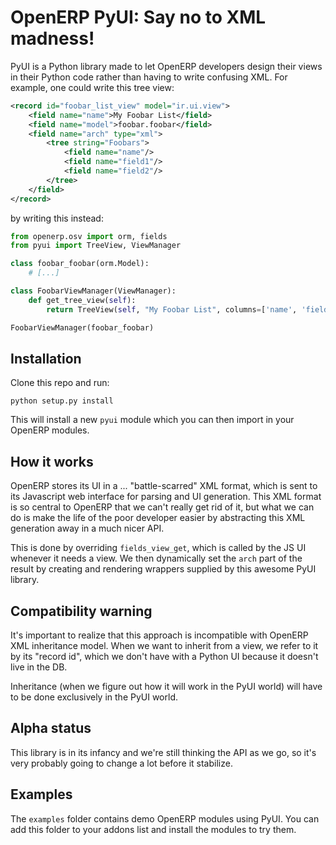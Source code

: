 OpenERP PyUI: Say no to XML madness!
===

PyUI is a Python library made to let OpenERP developers design their views in their Python code
rather than having to write confusing XML. For example, one could write this tree view:

```xml
<record id="foobar_list_view" model="ir.ui.view">
    <field name="name">My Foobar List</field>
    <field name="model">foobar.foobar</field>
    <field name="arch" type="xml">
        <tree string="Foobars">
            <field name="name"/>
            <field name="field1"/>
            <field name="field2"/>
        </tree>
    </field>
</record>
```

by writing this instead:

```python
from openerp.osv import orm, fields
from pyui import TreeView, ViewManager

class foobar_foobar(orm.Model):
    # [...]

class FoobarViewManager(ViewManager):
    def get_tree_view(self):
        return TreeView(self, "My Foobar List", columns=['name', 'field1', 'field2'])

FoobarViewManager(foobar_foobar)
```

Installation
---

Clone this repo and run:

    python setup.py install

This will install a new ``pyui`` module which you can then import in your OpenERP modules.

How it works
---

OpenERP stores its UI in a ... "battle-scarred" XML format, which is sent to its Javascript web
interface for parsing and UI generation. This XML format is so central to OpenERP that we can't
really get rid of it, but what we can do is make the life of the poor developer easier by
abstracting this XML generation away in a much nicer API.

This is done by overriding ``fields_view_get``, which is called by the JS UI whenever it needs a
view. We then dynamically set the ``arch`` part of the result by creating and rendering wrappers
supplied by this awesome PyUI library.

Compatibility warning
---

It's important to realize that this approach is incompatible with OpenERP XML inheritance model.
When we want to inherit from a view, we refer to it by its "record id", which we don't have with
a Python UI because it doesn't live in the DB.

Inheritance (when we figure out how it will work in the PyUI world) will have to be done exclusively
in the PyUI world.

Alpha status
---

This library is in its infancy and we're still thinking the API as we go, so it's very probably
going to change a lot before it stabilize.

Examples
---

The ``examples`` folder contains demo OpenERP modules using PyUI. You can add this folder to your
addons list and install the modules to try them.
